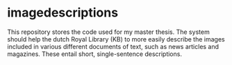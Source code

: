 # imagedescriptions
This repository stores the code used for my master thesis. The system should help the dutch Royal Library (KB) to more easily describe the images included in various different documents of text, such as news articles and magazines. These entail short, single-sentence descriptions.
